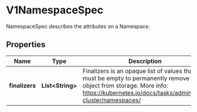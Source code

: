 

# V1NamespaceSpec

NamespaceSpec describes the attributes on a Namespace.

## Properties

| Name | Type | Description | Notes |
|------------ | ------------- | ------------- | -------------|
|**finalizers** | **List&lt;String&gt;** | Finalizers is an opaque list of values that must be empty to permanently remove object from storage. More info: https://kubernetes.io/docs/tasks/administer-cluster/namespaces/ |  [optional] |



